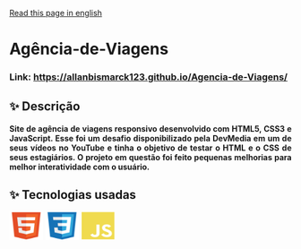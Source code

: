 <a href="README.md" target="_blank">Read this page in english<a/> 

# Agência-de-Viagens
### Link: https://allanbismarck123.github.io/Agencia-de-Viagens/

## ✨ Descrição

#### <p align="justify">Site de agência de viagens responsivo desenvolvido com HTML5, CSS3 e JavaScript. Esse foi um desafio disponibilizado pela DevMedia em um de seus vídeos no YouTube e tinha o objetivo de testar o HTML e o CSS de seus estagiários. O projeto em questão foi feito pequenas melhorias para melhor interatividade com o usuário.</p>


## ✨ Tecnologias usadas
<div style="display: inline_block">
  <img align="center" alt="Allan-HTML" height="50" width="60" src="https://raw.githubusercontent.com/devicons/devicon/master/icons/html5/html5-original.svg">
  <img align="center" alt="Allan-CSS" height="50" width="60" src="https://raw.githubusercontent.com/devicons/devicon/master/icons/css3/css3-original.svg">
  <img align="center" alt="Allan-Js" height="50" width="60" src="https://raw.githubusercontent.com/devicons/devicon/master/icons/javascript/javascript-plain.svg">
</div>
